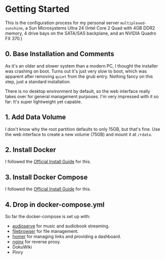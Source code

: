 # Getting Started
This is the configuration process for my personal server `multiplexed-sunshine`, a Sun Microsystems Ultra 24 (Intel Core 2 Quad with 4GB DDR2 memory, 4 drive bays on the SATA/SAS backplane, and an NVIDIA Quadro FX 370.)

## 0. Base Installation and Comments
As it's an older and slower system than a modern PC, I thought the installer was crashing on boot.  Turns out it's just very slow to boot, which was apparent after removing `quiet` from the grub entry.  Nothing fancy on this step, just a standard installation.

There is no desktop environment by default, so the web interface really takes over for general management purposes.  I'm very impressed with it so far: It's super lightweight yet capable.

## 1. Add Data Volume
I don't know why the root partition defaults to only 15GB, but that's fine.  Use the web interface to create a new volume (75GB) and mount it at `/rdata`.

## 2. Install Docker
I followed the [Official Install Guide](https://docs.docker.com/engine/install/fedora/) for this.

## 3. Install Docker Compose
I followed the [Official Install Guide](https://docs.docker.com/compose/install/) for this.

## 4. Drop in docker-compose.yml
So far the docker-compose is set up with:
* [audioserve](https://github.com/izderadicka/audioserve) for music and audiobook streaming.
* [filebrowser](https://github.com/hurlenko/filebrowser-docker) for file management.
* [homer](https://github.com/bastienwirtz/homer) for managing links and providing a dashboard.
* [nginx](https://github.com/nginxinc/docker-nginx) for reverse proxy.
* DokuWiki
* Pinry
